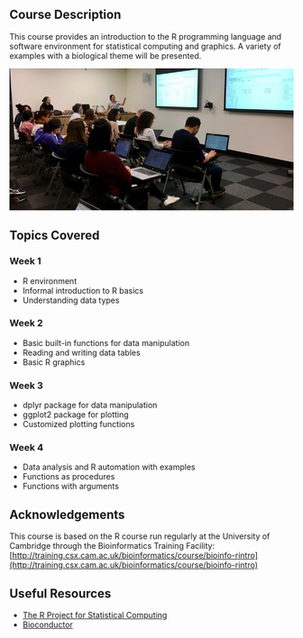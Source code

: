 ## Course Description
This course provides an introduction to the R programming language and software environment for statistical computing and graphics. A variety of examples with a biological theme will be presented.

![R workshop](images/rintro.jpg)

## Topics Covered
### Week 1
- R environment
- Informal introduction to R basics
- Understanding data types

### Week 2
- Basic built-in functions for data manipulation
- Reading and writing data tables
- Basic R graphics

### Week 3
- dplyr package for data manipulation
- ggplot2 package for plotting
- Customized plotting functions

### Week 4
- Data analysis and R automation with examples
- Functions as procedures
- Functions with arguments


## Acknowledgements
This course is based on the R course run regularly at the University of Cambridge through the Bioinformatics Training Facility:
[http://training.csx.cam.ac.uk/bioinformatics/course/bioinfo-rintro](http://training.csx.cam.ac.uk/bioinformatics/course/bioinfo-rintro)

## Useful Resources

+ [The R Project for Statistical Computing](http://www.r-project.org/)
+ [Bioconductor](http://www.bioconductor.org/)
